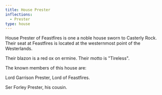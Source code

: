 ```yaml
---
title: House Prester
inflections:
  - Prester
type: house
---
```


House Prester of Feastfires is one a noble house sworn to Casterly Rock. Their seat at Feastfires is located at the westernmost point of the Westerlands.

Their blazon is a red ox on ermine. Their motto is "Tireless".

The known members of this house are:

Lord Garrison Prester, Lord of Feastfires.

Ser Forley Prester, his cousin.


